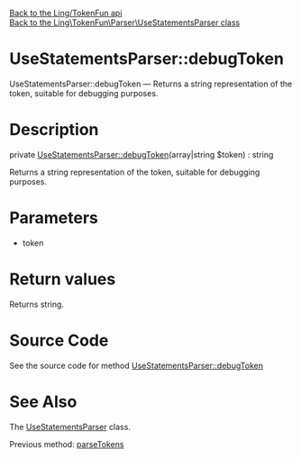 [Back to the Ling/TokenFun api](https://github.com/lingtalfi/TokenFun/blob/master/doc/api/Ling/TokenFun.md)<br>
[Back to the Ling\TokenFun\Parser\UseStatementsParser class](https://github.com/lingtalfi/TokenFun/blob/master/doc/api/Ling/TokenFun/Parser/UseStatementsParser.md)


UseStatementsParser::debugToken
================



UseStatementsParser::debugToken — Returns a string representation of the token, suitable for debugging purposes.




Description
================


private [UseStatementsParser::debugToken](https://github.com/lingtalfi/TokenFun/blob/master/doc/api/Ling/TokenFun/Parser/UseStatementsParser/debugToken.md)(array|string $token) : string




Returns a string representation of the token, suitable for debugging purposes.




Parameters
================


- token

    


Return values
================

Returns string.








Source Code
===========
See the source code for method [UseStatementsParser::debugToken](https://github.com/lingtalfi/TokenFun/blob/master/Parser/UseStatementsParser.php#L275-L285)


See Also
================

The [UseStatementsParser](https://github.com/lingtalfi/TokenFun/blob/master/doc/api/Ling/TokenFun/Parser/UseStatementsParser.md) class.

Previous method: [parseTokens](https://github.com/lingtalfi/TokenFun/blob/master/doc/api/Ling/TokenFun/Parser/UseStatementsParser/parseTokens.md)<br>

